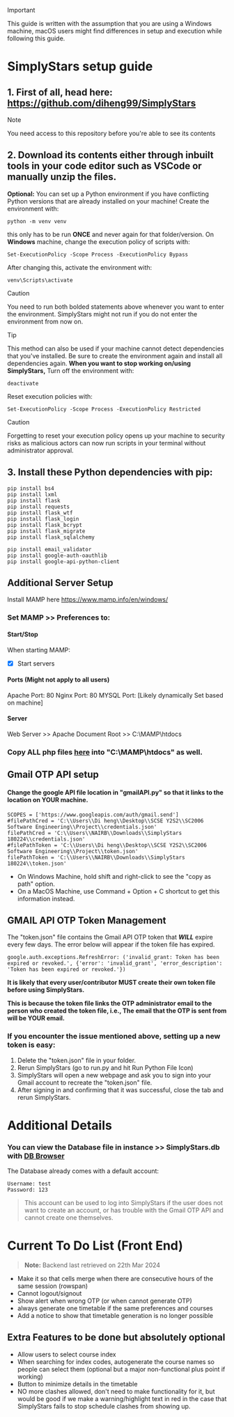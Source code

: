 > [!IMPORTANT]
> This guide is written with the assumption that you are using a Windows machine, macOS users might find differences in setup and execution while following this guide.

# SimplyStars setup guide
## 1. First of all, head here: https://github.com/diheng99/SimplyStars

> [!NOTE]
> You need access to this repository before you're able to see its contents

## 2. Download its contents either through inbuilt tools in your code editor such as VSCode or manually unzip the files.

**Optional:** You can set up a Python environment if you have conflicting Python versions that are already installed on your machine!
Create the environment with:
```
python -m venv venv
```
this only has to be run **ONCE** and never again for that folder/version.
On **Windows** machine, change the execution policy of scripts with:
```
Set-ExecutionPolicy -Scope Process -ExecutionPolicy Bypass
```
After changing this, activate the environment with:
```
venv\Scripts\activate
```
> [!CAUTION]
> You need to run both bolded statements above whenever you want to enter the environment. SimplyStars might not run if you do not enter the environment from now on.

> [!TIP]
> This method can also be used if your machine cannot detect dependencies that you've installed. Be sure to create the environment again and install all dependencies again.
**When you want to stop working on/using SimplyStars,**
Turn off the environment with: 
```
deactivate
```
Reset execution policies with: 
```
Set-ExecutionPolicy -Scope Process -ExecutionPolicy Restricted
```
> [!CAUTION]
> Forgetting to reset your execution policy opens up your machine to security risks as malicious actors can now run scripts in your terminal without administrator approval.
## 3. **Install these Python dependencies with pip:**
```
pip install bs4
pip install lxml
pip install flask
pip install requests
pip install flask_wtf
pip install flask_login
pip install flask_bcrypt
pip install flask_migrate
pip install flask_sqlalchemy

pip install email_validator
pip install google-auth-oauthlib
pip install google-api-python-client
```

## Additional Server Setup
Install MAMP here https://www.mamp.info/en/windows/

### Set MAMP >> Preferences to: 

#### Start/Stop
When starting MAMP: 
- [x] Start servers

#### Ports (Might not apply to all users)
Apache Port: 80
Nginx Port: 80
MYSQL Port: [Likely dynamically Set based on machine]

#### Server
Web Server >> Apache
Document Root >> C:\MAMP\htdocs
### Copy ALL php files [here](https://github.com/diheng99/SimplyStars/tree/master/PHP%20files) into "C:\MAMP\htdocs" as well.

## Gmail OTP API setup
#### Change the google API file location in "gmailAPI.py" so that it links to the location on YOUR machine.
```
SCOPES = ['https://www.googleapis.com/auth/gmail.send']
#filePathCred = 'C:\\Users\\Di heng\\Desktop\\SCSE Y2S2\\SC2006 Software Engineering\\Project\\credentials.json'
filePathCred = 'C:\\Users\\NAIRB\\Downloads\\SimplyStars 180224\\credentials.json'
#filePathToken = 'C:\\Users\\Di heng\\Desktop\\SCSE Y2S2\\SC2006 Software Engineering\\Project\\token.json'
filePathToken = 'C:\\Users\\NAIRB\\Downloads\\SimplyStars 180224\\token.json'
```
* On Windows Machine, hold shift and right-click to see the  "copy as path" option.
* On a MacOS Machine, use Command + Option + C shortcut to get this information instead.

## GMAIL API OTP Token Management
The "token.json" file contains the Gmail API OTP token that ***WILL*** expire every few days. The error below will appear if the token file has expired. 
```
google.auth.exceptions.RefreshError: ('invalid_grant: Token has been expired or revoked.', {'error': 'invalid_grant', 'error_description': 'Token has been expired or revoked.'})
```
**It is likely that every user/contributor MUST create their own token file before using SimplyStars.**

**This is because the token file links the OTP administrator email to the person who created the token file, i.e., The email that the OTP is sent from will be YOUR email.**

### If you encounter the issue mentioned above, setting up a new token is easy:
1. Delete the "token.json" file in your folder.
2. Rerun SimplyStars (go to run.py and hit Run Python File Icon)
3. SimplyStars will open a new webpage and ask you to sign into your Gmail account to recreate the "token.json" file.
4. After signing in and confirming that it was successful, close the tab and rerun SimplyStars.

# Additional Details
### You can view the Database file in instance >> SimplyStars.db with [DB Browser](https://sqlitebrowser.org/dl/)
The Database already comes with a default account:
```
Username: test
Password: 123
```

> This account can be used to log into SimplyStars if the user does not want to create an account, or has trouble with the Gmail OTP API and cannot create one themselves. 

# Current To Do List (Front End)
> **Note:** Backend last retrieved on 22th Mar 2024

* Make it so that cells merge when there are consecutive hours of the same session (rowspan)
* Cannot logout/signout
* Show alert when wrong OTP (or when cannot generate OTP)
* always generate one timetable if the same preferences and courses
* Add a notice to show that timetable generation is no longer possible


## Extra Features to be done but absolutely optional
* Allow users to select course index
* When searching for index codes, autogenerate the course names so people can select them (optional but a major non-functional plus point if working)
* Button to minimize details in the timetable
* NO more clashes allowed, don't need to make functionality for it, but would be good if we make a warning/highlight text in red in the case that SimplyStars fails to stop schedule clashes from showing up.
